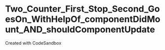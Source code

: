 # Two_Counter_First_Stop_Second_GoesOn_WithHelpOf_componentDidMount_AND_shouldComponentUpdate
Created with CodeSandbox
